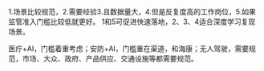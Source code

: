 

<!--
 * @version:
 * @Author:  StevenJokess https://github.com/StevenJokess
 * @Date: 2020-12-17 21:50:35
 * @LastEditors:  StevenJokess https://github.com/StevenJokess
 * @LastEditTime: 2020-12-17 21:50:36
 * @Description:
 * @TODO::
 * @Reference:现在什么职业最容易被人工智能取代？ - Zhang Wang的回答 - 知乎
https://www.zhihu.com/question/57373956/answer/155398900
-->
1.场景比较规范，2.需要经验3.且数据量大，4.但是反复度高的工作岗位，5.如果监管准入门槛比较低就更好。
1和5可促进快速落地，2、3、4适合深度学习复现场景。

医疗+AI，门槛着重考虑；安防+AI，门槛重在渠道，和海康；无人驾驶，需要规范，市场、大众、政府、产品供应、交通设施等都需要规范。
